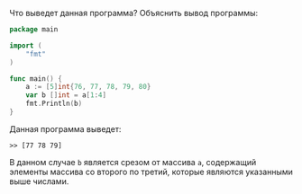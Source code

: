 Что выведет данная программа? Объяснить вывод программы:
```go
package main

import (
    "fmt"
)

func main() {
    a := [5]int{76, 77, 78, 79, 80}
    var b []int = a[1:4]
    fmt.Println(b)
}
```

Данная программа выведет:
```shell
>> [77 78 79]
```
В данном случае `b` является срезом от массива `a`, содержащий элементы массива
со второго по третий, которые являются указанными выше числами.
